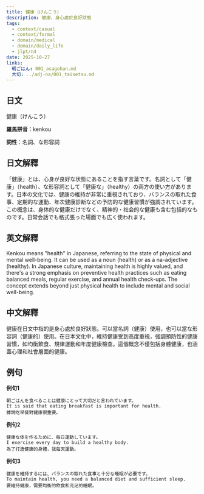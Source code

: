 ```yaml
---
title: 健康（けんこう）
description: 健康、身心處於良好狀態
tags:
  - context/casual
  - context/formal
  - domain/medical
  - domain/daily_life
  - jlpt/n4
date: 2025-10-27
links:
  朝ごはん: 001_asagohan.md
  大切: ../adj-na/001_taisetsu.md
---
```


## 日文
健康（けんこう）

**羅馬拼音**：kenkou

**詞性**：名詞、な形容詞

## 日文解釋
「健康」とは、心身が良好な状態にあることを指す言葉です。名詞として「健康」（health）、な形容詞として「健康な」（healthy）の両方の使い方があります。日本の文化では、健康の維持が非常に重視されており、バランスの取れた食事、定期的な運動、年次健康診断などの予防的な健康習慣が強調されています。この概念は、身体的な健康だけでなく、精神的・社会的な健康も含む包括的なものです。日常会話でも格式張った場面でも広く使われます。

## 英文解釋
Kenkou means "health" in Japanese, referring to the state of physical and mental well-being. It can be used as a noun (health) or as a na-adjective (healthy). In Japanese culture, maintaining health is highly valued, and there's a strong emphasis on preventive health practices such as eating balanced meals, regular exercise, and annual health check-ups. The concept extends beyond just physical health to include mental and social well-being.

## 中文解釋
健康在日文中指的是身心處於良好狀態。可以當名詞（健康）使用，也可以當な形容詞（健康的）使用。在日本文化中，維持健康受到高度重視，強調預防性的健康習慣，如均衡飲食、規律運動和年度健康檢查。這個概念不僅包括身體健康，也涵蓋心理和社會層面的健康。

## 例句

**例句1**
```
朝ごはんを食べることは健康にとって大切だと言われています。
It is said that eating breakfast is important for health.
據說吃早餐對健康很重要。
```

**例句2**
```
健康な体を作るために、毎日運動しています。
I exercise every day to build a healthy body.
為了打造健康的身體，我每天運動。
```

**例句3**
```
健康を維持するには、バランスの取れた食事と十分な睡眠が必要です。
To maintain health, you need a balanced diet and sufficient sleep.
要維持健康，需要均衡的飲食和充足的睡眠。
```
